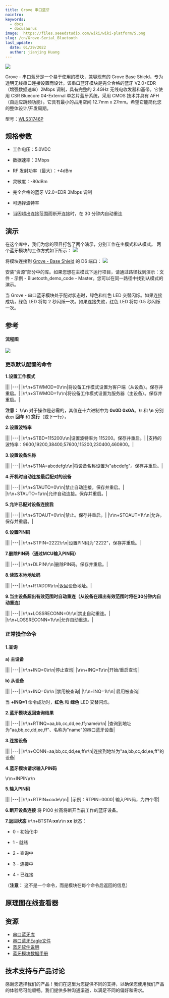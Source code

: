 ```yaml
---
title: Grove 串口蓝牙
nointro:
keywords:
  - docs
  - docusaurus
image:  https://files.seeedstudio.com/wiki/wiki-platform/S.png
slug: /cn/Grove-Serial_Bluetooth
last_update:
  date: 01/29/2022
  author: jianjing Huang
---
```



![](https://files.seeedstudio.com/wiki/Grove-Serial_Bluetooth/img/Twigbt00.jpg)

Grove - 串口蓝牙是一个易于使用的模块，兼容现有的 Grove Base Shield，专为透明无线串口连接设置而设计。该串口蓝牙模块是完全合格的蓝牙 V2.0+EDR（增强数据速率）2Mbps 调制，具有完整的 2.4GHz 无线电收发器和基带。它使用 CSR Bluecore 04-External 单芯片蓝牙系统，采用 CMOS 技术并具有 AFH（自适应跳频功能）。它具有最小的占用空间 12.7mm x 27mm。希望它能简化您的整体设计/开发周期。

型号：[WLS31746P](https://www.seeedstudio.com/depot/grove-serial-bluetooth-p-795.html?cPath=139_142)

## 规格参数 ##

- 工作电压：5.0VDC

- 数据速率：2Mbps

- RF 发射功率（最大）：+4dBm

- 灵敏度：-80dBm

- 完全合格的蓝牙 V2.0+EDR 3Mbps 调制

- 可选择波特率

- 当因超出连接范围而断开连接时，在 30 分钟内自动重连

## 演示 ##

在这个库中，我们为您的项目打包了两个演示，分别工作在主模式和从模式。
两个蓝牙模块的工作方式如下所示：
![](https://files.seeedstudio.com/wiki/Grove-Serial_Bluetooth/img/Bluetooth-1.jpg)

将模块连接到 [Grove - Base Shield](https://seeeddoc.github.io/Grove-Base_Shield/) 的 D6 端口：
![](https://files.seeedstudio.com/wiki/Grove-Serial_Bluetooth/img/Grove-Serial-Bluetooth.JPG)

安装"资源"部分中的库。如果您想在主模式下运行项目，请通过路径找到演示：文件 - 示例 - Bluetooth_demo_code - Master。您可以在同一路径中找到从模式的演示。

当 Grove - 串口蓝牙模块处于配对状态时，绿色和红色 LED 交替闪烁。如果连接成功，绿色 LED 将每 2 秒闪烁一次。如果连接失败，红色 LED 将每 0.5 秒闪烁一次。

## 参考 ##

#### 流程图 ####

![](https://files.seeedstudio.com/wiki/Grove-Serial_Bluetooth/img/Bluetooth-2.jpg)

### 更改默认配置的命令 ###

**1.设置工作模式**

|||
|---|
 |\r\n+STWMOD=0\r\n|将设备工作模式设置为客户端（从设备）。保存并重启。|
 |\r\n+STWMOD=1\r\n|将设备工作模式设置为服务器（主设备）。保存并重启。|

**注意：** **\r\n** 对于操作是必需的，其值在十六进制中为 **0x0D 0x0A**。**\r** 和 **\n** 分别表示 **回车** 和 **换行**（或下一行），

**2.设置波特率**

|||
|---|
 |\r\n+STBD=115200\r\n|设置波特率为 115200。保存并重启。|
 |支持的波特率：9600,19200,38400,57600,115200,230400,460800。|

**3.设置设备名称**

|||
|---|
 |\r\n+STNA=abcdefg\r\n|将设备名称设置为"abcdefg"。保存并重启。|

**4.开机时自动连接最后配对的设备**

|||
|---|
 |\r\n+STAUTO=0\r\n|禁止自动连接。保存并重启。|
 |\r\n+STAUTO=1\r\n|允许自动连接。保存并重启。|

**5.允许已配对设备连接我**

|||
|---|
 |\r\n+STOAUT=0\r\n|禁止。保存并重启。|
 |\r\n+STOAUT=1\r\n|允许。保存并重启。|

**6.设置PIN码**

|||
|---|
 |\r\n+STPIN=2222\r\n|设置PIN码为"2222"，保存并重启。|

**7.删除PIN码（通过MCU输入PIN码）**

|||
|---|
 |\r\n+DLPIN\r\n|删除PIN码。保存并重启。|

**8.读取本地地址码**

|||
|---|
 |\r\n+RTADDR\r\n|返回设备地址。|

**9.当主设备超出有效范围时自动重连（从设备在超出有效范围时将在30分钟内自动重连）**

|||
|---|
 |\r\n+LOSSRECONN=0\r\n|禁止自动重连。|
 |\r\n+LOSSRECONN=1\r\n|允许自动重连。|

###  正常操作命令 ###

#### 1.查询

**a) 主设备**

|||
|---|
 |\r\n+INQ=0\r\n|停止查询|
 |\r\n+INQ=1\r\n|开始/重启查询|

**b) 从设备**

|||
|---|
|\r\n+INQ=0\r\n |禁用被查询|
|\r\n+INQ=1\r\n| 启用被查询|

当 **+INQ=1** 命令成功时，**红色** 和 **绿色** LED 交替闪烁。

**2.蓝牙模块返回查询结果**

|||
|---|
 |\r\n+RTINQ=aa,bb,cc,dd,ee,ff;name\r\n|
 |查询到地址为"aa,bb,cc,dd,ee,ff"、名称为"name"的串口蓝牙设备|

**3.连接设备**

|||
|---|
 |\r\n+CONN=aa,bb,cc,dd,ee,ff\r\n|连接到地址为"aa,bb,cc,dd,ee,ff"的设备|

**4.蓝牙模块请求输入PIN码**

\r\n+INPIN\r\n

**5.输入PIN码**

|||
|---|
 |\r\n+RTPIN=code\r\n||
 |示例：RTPIN=0000| 输入PIN码，为四个零|

**6.断开设备连接** 将 PIO0 拉高将断开当前工作的蓝牙设备。

**7.返回状态** \r\n+BTSTA:**xx**\r\n
**xx** 状态：

- 0 - 初始化中

- 1 - 就绪

- 2 - 查询中

- 3 - 连接中

- 4 - 已连接

（**注意：** 这不是一个命令，而是模块在每个命令后返回的信息）

## 原理图在线查看器

<div className="altium-ecad-viewer" data-project-src="res/Grove-Serial_Bluetooth_eagle_file.zip" style={{borderRadius: '0px 0px 4px 4px', height: 500, borderStyle: 'solid', borderWidth: 1, borderColor: 'rgb(241, 241, 241)', overflow: 'hidden', maxWidth: 1280, maxHeight: 700, boxSizing: 'border-box'}}>
</div>

## 资源 ##

- [串口蓝牙库](https://files.seeedstudio.com/wiki/Grove-Serial_Bluetooth/res/Bluetooth_demo_code.zip)
- [串口蓝牙Eagle文件](https://files.seeedstudio.com/wiki/Grove-Serial_Bluetooth/res/Grove-Serial_Bluetooth_eagle_file.zip)
- [蓝牙软件说明](https://files.seeedstudio.com/wiki/Grove-Serial_Bluetooth/res/Bluetooth_Software_Instruction.pdf)
- [蓝牙模块数据手册](https://files.seeedstudio.com/wiki/Grove-Serial_Bluetooth/res/Bluetooth_module.pdf)

## 技术支持与产品讨论

感谢您选择我们的产品！我们在这里为您提供不同的支持，以确保您使用我们产品的体验尽可能顺畅。我们提供多种沟通渠道，以满足不同的偏好和需求。

<div class="button_tech_support_container">
<a href="https://forum.seeedstudio.com/" class="button_forum"></a> 
<a href="https://www.seeedstudio.com/contacts" class="button_email"></a>
</div>

<div class="button_tech_support_container">
<a href="https://discord.gg/eWkprNDMU7" class="button_discord"></a> 
<a href="https://github.com/Seeed-Studio/wiki-documents/discussions/69" class="button_discussion"></a>
</div>